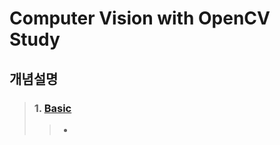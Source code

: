 # Computer Vision with OpenCV Study

## 개념설명
> ### 1. [Basic](https://github.com/Lee-KyungSeok/Linux-Study/tree/master/Start)
>> -
